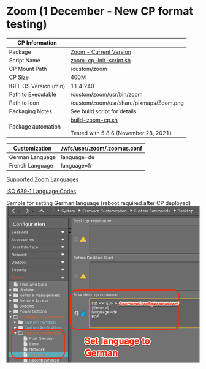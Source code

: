# Zoom (1 December - New CP format testing)

|  CP Information  |             |
|-----------------|-------------|
| Package | [Zoom - Current Version](https://support.zoom.us/hc/en-us/articles/205759689-New-Updates-for-Linux) |
| Script Name | [zoom-cp-init-script.sh](build/zoom-cp-init-script.sh) |
| CP Mount Path | /custom/zoom |
| CP Size | 400M |
| IGEL OS Version (min) | 11.4.240 |
| Path to Executable | /custom/zoom/usr/bin/zoom |
| Path to Icon | /custom/zoom/usr/share/pixmaps/Zoom.png |
| Packaging Notes | See build script for details |
| Package automation | [build-zoom-cp.sh](build/build-zoom-cp.sh) <br /><br /> Tested with 5.8.6 (November 28, 2021)|

|  Customization | /wfs/user/.zoom/.zoomus.conf |
|----------------|------------------------------|
| German Language | language=de |
| French Language | language=fr |

[Supported Zoom Languages](https://support.zoom.us/hc/en-us/articles/209982306-Change-your-language-on-Zoom)

[ISO 639-1 Language Codes](https://www.loc.gov/standards/iso639-2/php/code_list.php)

Sample for setting German language (reboot required after CP deployed)
![zoomus.confg language German](build/zoom-zoomus.conf-lang-german.png)

